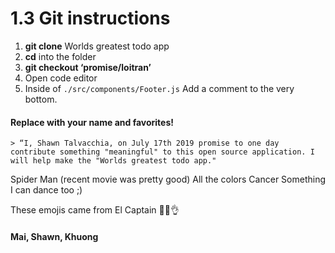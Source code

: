 # 1.3 Git instructions

1. **git clone** Worlds greatest todo app
2. **cd** into the folder
3. **git checkout ‘promise/loitran’**
4. Open code editor
5. Inside of `./src/components/Footer.js` Add a comment to the very bottom.

#### Replace with your name and favorites!

	> “I, Shawn Talvacchia, on July 17th 2019 promise to one day contribute something "meaningful" to this open source application. I will help make the "Worlds greatest todo app."

Spider Man (recent movie was pretty good)
All the colors 
Cancer
Something I can dance too ;)




These emojis came from El Captain
💪🙌👌

#### Mai, Shawn, Khuong